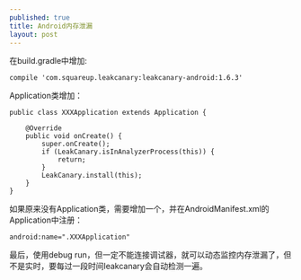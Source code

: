 ```yaml
---
published: true
title: Android内存泄漏
layout: post
---
```


在build.gradle中增加:
```
compile 'com.squareup.leakcanary:leakcanary-android:1.6.3'
```

Application类增加：
```
public class XXXApplication extends Application {

    @Override
    public void onCreate() {
        super.onCreate();
        if (LeakCanary.isInAnalyzerProcess(this)) {
            return;
        }
        LeakCanary.install(this);
    }
}
```

如果原来没有Application类，需要增加一个，并在AndroidManifest.xml的Application中注册：

```
android:name=".XXXApplication"
```

最后，使用debug run，但一定不能连接调试器，就可以动态监控内存泄漏了，但不是实时，要每过一段时间leakcanary会自动检测一遍。

